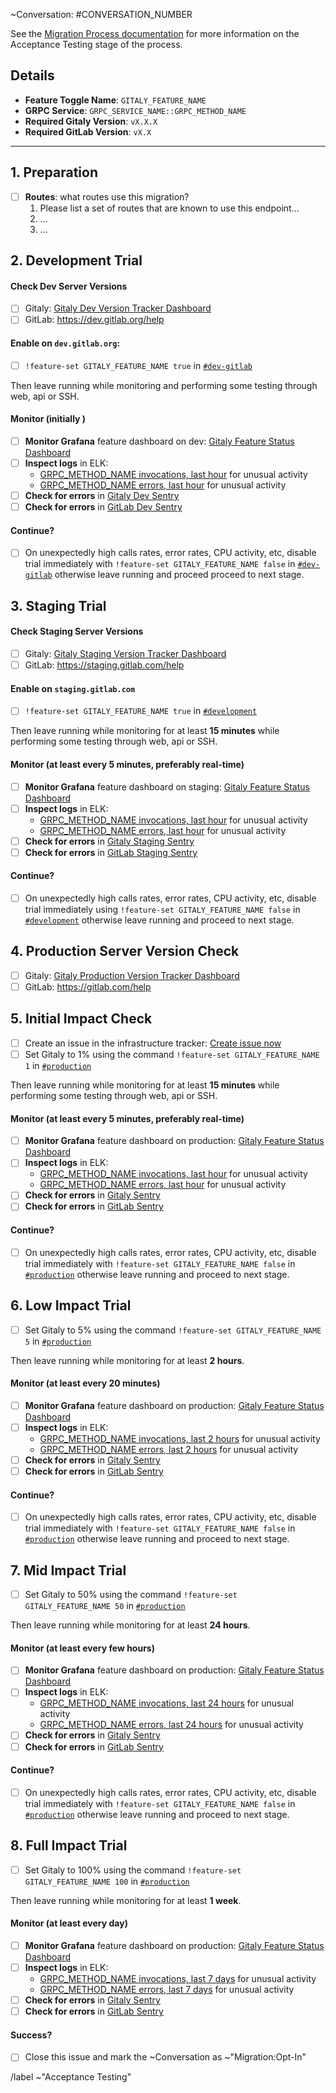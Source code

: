 ~Conversation: #CONVERSATION_NUMBER

See the [Migration Process documentation](https://gitlab.com/gitlab-org/gitaly/blob/master/doc/MIGRATION_PROCESS.md#acceptance-testing-acceptance-testing)
for more information on the Acceptance Testing stage of the process.

## Details
- **Feature Toggle Name**: `GITALY_FEATURE_NAME`
- **GRPC Service**: `GRPC_SERVICE_NAME::GRPC_METHOD_NAME`
- **Required Gitaly Version**: `vX.X.X`
- **Required GitLab Version**: `vX.X`

--------------------------------------------------------------------------------

## 1. Preparation

- [ ] **Routes**: what routes use this migration?
  1. Please list a set of routes that are known to use this endpoint...
  2. ...
  3. ...

## 2. Development Trial

#### Check Dev Server Versions
- [ ] Gitaly: [Gitaly Dev Version Tracker Dashboard](https://performance.gitlab.net/dashboard/db/gitaly-version-tracker?orgId=1&var-job=gitaly-dev)
- [ ] GitLab: https://dev.gitlab.org/help

#### Enable on `dev.gitlab.org`:
- [ ] `!feature-set GITALY_FEATURE_NAME true` in [`#dev-gitlab`](https://gitlab.slack.com/messages/C6WQ87MU3)

Then leave running while monitoring and performing some testing through web, api or SSH.

#### Monitor (initially )

- [ ] **Monitor Grafana** feature dashboard on dev: [Gitaly Feature Status Dashboard](https://performance.gitlab.net/dashboard/db/gitaly-feature-status?from=now-12h&to=now&orgId=1&var-method=GRPC_METHOD_NAME&var-job=gitaly-dev&refresh=5m)
- [ ] **Inspect logs** in ELK:
  - [GRPC_METHOD_NAME invocations, last hour](https://log.gitlap.com/app/kibana#/discover?_a=%28index%3A'gitaly-*'%2Cquery%3A%28query_string%3A%28query%3A'grpc.method:GRPC_METHOD_NAME%20AND%20hostname:dev'%29%29%29&_g=%28refreshInterval:%28display:Off,pause:!f,value:0%29,time:%28from:now-1h,mode:quick,to:now%29%29) for unusual activity
  - [GRPC_METHOD_NAME errors, last hour](https://log.gitlap.com/app/kibana#/discover?_a=%28index%3A'gitaly-*'%2Cquery%3A%28query_string%3A%28query%3A'grpc.method:GRPC_METHOD_NAME%20AND%20hostname:dev%20AND%20NOT%20grpc.code:OK%20AND%20message:finished'%29%29%29&_g=%28refreshInterval:%28display:Off,pause:!f,value:0%29,time:%28from:now-1h,mode:quick,to:now%29%29) for unusual activity
- [ ] **Check for errors** in [Gitaly Dev Sentry](https://sentry.gitlap.com/gitlab/devgitlaborg-gitaly/?query=is%3Aunresolved+grpc.method%3A%2Fgitaly.GRPC_SERVICE_NAME%2FGRPC_METHOD_NAME)
- [ ] **Check for errors** in [GitLab Dev Sentry](https://sentry.gitlap.com/gitlab/devgitlaborg/?query=is%3Aunresolved+gitaly)

#### Continue?

- [ ] On unexpectedly high calls rates, error rates, CPU activity, etc, disable trial immediately with `!feature-set GITALY_FEATURE_NAME false` in [`#dev-gitlab`](https://gitlab.slack.com/messages/C6WQ87MU3) otherwise leave running and proceed proceed to next stage.

## 3. Staging Trial

#### Check Staging Server Versions
- [ ] Gitaly: [Gitaly Staging Version Tracker Dashboard](https://performance.gitlab.net/dashboard/db/gitaly-version-tracker?orgId=1&var-job=gitaly-staging)
- [ ] GitLab: https://staging.gitlab.com/help

#### Enable on `staging.gitlab.com`
- [ ] `!feature-set GITALY_FEATURE_NAME true` in [`#development`](https://gitlab.slack.com/messages/C02PF508L/)

Then leave running while monitoring for at least **15 minutes** while performing some testing through web, api or SSH.

#### Monitor (at least every 5 minutes, preferably real-time)

- [ ] **Monitor Grafana** feature dashboard on staging: [Gitaly Feature Status Dashboard](https://performance.gitlab.net/dashboard/db/gitaly-feature-status?from=now-12h&to=now&orgId=1&var-method=GRPC_METHOD_NAME&var-job=gitaly-nfs-staging&refresh=5m)
- [ ] **Inspect logs** in ELK:
  - [GRPC_METHOD_NAME invocations, last hour](https://log.gitlap.com/app/kibana#/discover?_a=%28index%3A'gitaly-*'%2Cquery%3A%28query_string%3A%28query%3A'grpc.method:GRPC_METHOD_NAME%20AND%20hostname:nfs5'%29%29%29&_g=%28refreshInterval:%28display:Off,pause:!f,value:0%29,time:%28from:now-1h,mode:quick,to:now%29%29) for unusual activity
  - [GRPC_METHOD_NAME errors, last hour](https://log.gitlap.com/app/kibana#/discover?_a=%28index%3A'gitaly-*'%2Cquery%3A%28query_string%3A%28query%3A'grpc.method:GRPC_METHOD_NAME%20AND%20hostname:nfs5%20AND%20NOT%20grpc.code:OK%20AND%20message:finished'%29%29%29&_g=%28refreshInterval:%28display:Off,pause:!f,value:0%29,time:%28from:now-1h,mode:quick,to:now%29%29) for unusual activity
- [ ] **Check for errors** in [Gitaly Staging Sentry](https://sentry.gitlap.com/gitlab/staginggitlabcom-gitaly/?query=is%3Aunresolved+grpc.method%3A%2Fgitaly.GRPC_SERVICE_NAME%2FGRPC_METHOD_NAME)
- [ ] **Check for errors** in [GitLab Staging Sentry](https://sentry.gitlap.com/gitlab/staginggitlabcom/?query=is%3Aunresolved+gitaly)

#### Continue?

- [ ] On unexpectedly high calls rates, error rates, CPU activity, etc, disable trial immediately using `!feature-set GITALY_FEATURE_NAME false` in [`#development`](https://gitlab.slack.com/messages/C02PF508L/) otherwise leave running and proceed to next stage.

## 4. Production Server Version Check

- [ ] Gitaly: [Gitaly Production Version Tracker Dashboard](https://performance.gitlab.net/dashboard/db/gitaly-version-tracker?orgId=1&var-job=gitaly-production)
- [ ] GitLab: https://gitlab.com/help

## 5. Initial Impact Check

- [ ] Create an issue in the infrastructure tracker: [Create issue now](https://gitlab.com/gitlab-com/infrastructure/issues/new?issue[title]=Testing%20of%20Gitaly%20Feature%20GITALY_FEATURE_NAME&issue[description]=https%3A%2F%2Fgitlab.com%2Fgitlab-org%2Fgitaly%2Fissues%2FACCEPTANCE_TEST_ISSUE_NUMBER%0A%0A%2Flabel%20~gitaly%20~change)
- [ ] Set Gitaly to 1% using the command `!feature-set GITALY_FEATURE_NAME 1` in [`#production`](https://gitlab.slack.com/messages/C101F3796/)

Then leave running while monitoring for at least **15 minutes** while performing some testing through web, api or SSH.

#### Monitor (at least every 5 minutes, preferably real-time)
- [ ] **Monitor Grafana** feature dashboard on production: [Gitaly Feature Status Dashboard](https://performance.gitlab.net/dashboard/db/gitaly-feature-status?from=now-12h&to=now&orgId=1&var-method=GRPC_METHOD_NAME&var-job=gitaly-production&refresh=5m)
- [ ] **Inspect logs** in ELK:
  - [GRPC_METHOD_NAME invocations, last hour](https://log.gitlap.com/app/kibana#/discover?_a=%28index%3A'gitaly-*'%2Cquery%3A%28query_string%3A%28query%3A'grpc.method:GRPC_METHOD_NAME%20AND%20NOT%20hostname:dev'%29%29%29&_g=%28refreshInterval:%28display:Off,pause:!f,value:0%29,time:%28from:now-1h,mode:quick,to:now%29%29) for unusual activity
  - [GRPC_METHOD_NAME errors, last hour](https://log.gitlap.com/app/kibana#/discover?_a=%28index%3A'gitaly-*'%2Cquery%3A%28query_string%3A%28query%3A'grpc.method:GRPC_METHOD_NAME%20AND%20NOT%20hostname:dev%20AND%20NOT%20grpc.code:OK%20AND%20message:finished'%29%29%29&_g=%28refreshInterval:%28display:Off,pause:!f,value:0%29,time:%28from:now-1h,mode:quick,to:now%29%29) for unusual activity
- [ ] **Check for errors** in [Gitaly Sentry](https://sentry.gitlap.com/gitlab/gitaly-production/?query=is%3Aunresolved+grpc.method%3A%2Fgitaly.GRPC_SERVICE_NAME%2FGRPC_METHOD_NAME)
- [ ] **Check for errors** in [GitLab Sentry](https://sentry.gitlap.com/gitlab/gitlabcom/?query=is%3Aunresolved+gitaly)

#### Continue?

- [ ] On unexpectedly high calls rates, error rates, CPU activity, etc, disable trial immediately with `!feature-set GITALY_FEATURE_NAME false` in [`#production`](https://gitlab.slack.com/messages/C101F3796/) otherwise leave running and proceed to next stage.

## 6. Low Impact Trial

- [ ] Set Gitaly to 5% using the command `!feature-set GITALY_FEATURE_NAME 5` in [`#production`](https://gitlab.slack.com/messages/C101F3796/)

Then leave running while monitoring for at least **2 hours**.

#### Monitor (at least every 20 minutes)
- [ ] **Monitor Grafana** feature dashboard on production: [Gitaly Feature Status Dashboard](https://performance.gitlab.net/dashboard/db/gitaly-feature-status?from=now-12h&to=now&orgId=1&var-method=GRPC_METHOD_NAME&var-job=gitaly-production&refresh=5m)
- [ ] **Inspect logs** in ELK:
  - [GRPC_METHOD_NAME invocations, last 2 hours](https://log.gitlap.com/app/kibana#/discover?_a=%28index%3A'gitaly-*'%2Cquery%3A%28query_string%3A%28query%3A'grpc.method:GRPC_METHOD_NAME%20AND%20NOT%20hostname:dev'%29%29%29&_g=%28refreshInterval:%28display:Off,pause:!f,value:0%29,time:%28from:now-2h,mode:quick,to:now%29%29) for unusual activity
  - [GRPC_METHOD_NAME errors, last 2 hours](https://log.gitlap.com/app/kibana#/discover?_a=%28index%3A'gitaly-*'%2Cquery%3A%28query_string%3A%28query%3A'grpc.method:GRPC_METHOD_NAME%20AND%20NOT%20hostname:dev%20AND%20NOT%20grpc.code:OK%20AND%20message:finished'%29%29%29&_g=%28refreshInterval:%28display:Off,pause:!f,value:0%29,time:%28from:now-2h,mode:quick,to:now%29%29) for unusual activity
- [ ] **Check for errors** in [Gitaly Sentry](https://sentry.gitlap.com/gitlab/gitaly-production/?query=is%3Aunresolved+grpc.method%3A%2Fgitaly.GRPC_SERVICE_NAME%2FGRPC_METHOD_NAME)
- [ ] **Check for errors** in [GitLab Sentry](https://sentry.gitlap.com/gitlab/gitlabcom/?query=is%3Aunresolved+gitaly)

#### Continue?

- [ ] On unexpectedly high calls rates, error rates, CPU activity, etc, disable trial immediately with `!feature-set GITALY_FEATURE_NAME false` in [`#production`](https://gitlab.slack.com/messages/C101F3796/) otherwise leave running and proceed to next stage.

## 7. Mid Impact Trial

- [ ] Set Gitaly to 50% using the command `!feature-set GITALY_FEATURE_NAME 50` in [`#production`](https://gitlab.slack.com/messages/C101F3796/)

Then leave running while monitoring for at least **24 hours**.

#### Monitor (at least every few hours)
- [ ] **Monitor Grafana** feature dashboard on production: [Gitaly Feature Status Dashboard](https://performance.gitlab.net/dashboard/db/gitaly-feature-status?from=now-12h&to=now&orgId=1&var-method=GRPC_METHOD_NAME&var-job=gitaly-production&refresh=5m)
- [ ] **Inspect logs** in ELK:
  - [GRPC_METHOD_NAME invocations, last 24 hours](https://log.gitlap.com/app/kibana#/discover?_a=%28index%3A'gitaly-*'%2Cquery%3A%28query_string%3A%28query%3A'grpc.method:GRPC_METHOD_NAME%20AND%20NOT%20hostname:dev'%29%29%29&_g=%28refreshInterval:%28display:Off,pause:!f,value:0%29,time:%28from:now-24h,mode:quick,to:now%29%29) for unusual activity
  - [GRPC_METHOD_NAME errors, last 24 hours](https://log.gitlap.com/app/kibana#/discover?_a=%28index%3A'gitaly-*'%2Cquery%3A%28query_string%3A%28query%3A'grpc.method:GRPC_METHOD_NAME%20AND%20NOT%20hostname:dev%20AND%20NOT%20grpc.code:OK%20AND%20message:finished'%29%29%29&_g=%28refreshInterval:%28display:Off,pause:!f,value:0%29,time:%28from:now-24h,mode:quick,to:now%29%29) for unusual activity
- [ ] **Check for errors** in [Gitaly Sentry](https://sentry.gitlap.com/gitlab/gitaly-production/?query=is%3Aunresolved+grpc.method%3A%2Fgitaly.GRPC_SERVICE_NAME%2FGRPC_METHOD_NAME)
- [ ] **Check for errors** in [GitLab Sentry](https://sentry.gitlap.com/gitlab/gitlabcom/?query=is%3Aunresolved+gitaly)

#### Continue?

- [ ] On unexpectedly high calls rates, error rates, CPU activity, etc, disable trial immediately with `!feature-set GITALY_FEATURE_NAME false` in [`#production`](https://gitlab.slack.com/messages/C101F3796/) otherwise leave running and proceed to next stage.

## 8. Full Impact Trial

- [ ] Set Gitaly to 100% using the command `!feature-set GITALY_FEATURE_NAME 100` in [`#production`](https://gitlab.slack.com/messages/C101F3796/)

Then leave running while monitoring for at least **1 week**.

#### Monitor (at least every day)
- [ ] **Monitor Grafana** feature dashboard on production: [Gitaly Feature Status Dashboard](https://performance.gitlab.net/dashboard/db/gitaly-feature-status?from=now-12h&to=now&orgId=1&var-method=GRPC_METHOD_NAME&var-job=gitaly-production&refresh=5m)
- [ ] **Inspect logs** in ELK:
  - [GRPC_METHOD_NAME invocations, last 7 days](https://log.gitlap.com/app/kibana#/discover?_a=%28index%3A'gitaly-*'%2Cquery%3A%28query_string%3A%28query%3A'grpc.method:GRPC_METHOD_NAME%20AND%20NOT%20hostname:dev'%29%29%29&_g=%28refreshInterval:%28display:Off,pause:!f,value:0%29,time:%28from:now-7d,mode:quick,to:now%29%29) for unusual activity
  - [GRPC_METHOD_NAME errors, last 7 days](https://log.gitlap.com/app/kibana#/discover?_a=%28index%3A'gitaly-*'%2Cquery%3A%28query_string%3A%28query%3A'grpc.method:GRPC_METHOD_NAME%20AND%20NOT%20hostname:dev%20AND%20NOT%20grpc.code:OK%20AND%20message:finished'%29%29%29&_g=%28refreshInterval:%28display:Off,pause:!f,value:0%29,time:%28from:now-7d,mode:quick,to:now%29%29) for unusual activity
- [ ] **Check for errors** in [Gitaly Sentry](https://sentry.gitlap.com/gitlab/gitaly-production/?query=is%3Aunresolved+grpc.method%3A%2Fgitaly.GRPC_SERVICE_NAME%2FGRPC_METHOD_NAME)
- [ ] **Check for errors** in [GitLab Sentry](https://sentry.gitlap.com/gitlab/gitlabcom/?query=is%3Aunresolved+gitaly)

#### Success?

- [ ] Close this issue and mark the ~Conversation as ~"Migration:Opt-In"

/label ~"Acceptance Testing"
